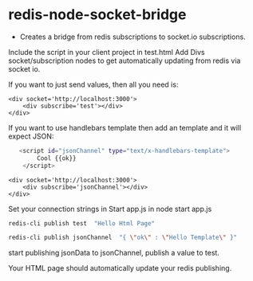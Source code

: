 # redis-node-socket-bridge
- Creates a bridge from redis subscriptions to socket.io subscriptions.

Include the script in your client project in test.html
Add Divs socket/subscription nodes to get automatically updating from redis via socket io.

If you want to just send values, then all you need is:

    <div socket='http://localhost:3000'>
        <div subscribe='test'></div>
    </div>

If you want to use handlebars template then add an template and it will expect JSON:
```bash
   <script id="jsonChannel" type="text/x-handlebars-template">
        Cool {{ok}}
    </script>
```
    <div socket='http://localhost:3000'>
        <div subscribe='jsonChannel'></div>
    </div>

Set your connection strings in Start app.js in node
start app.js

```bash
redis-cli publish test  "Hello Html Page"
```
```bash
redis-cli publish jsonChannel  "{ \"ok\" : \"Hello Template\" }"
```
start publishing jsonData to jsonChannel, publish a value to test. 

Your HTML page should automatically update your redis publishing.
